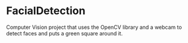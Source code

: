 # FacialDetection
Computer Vision project that uses the OpenCV library and a webcam to detect faces and puts a green square around it.
